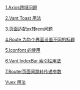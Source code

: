<a href="https://github.com/jiayonghua1988/vue-buy/blob/main/notepad/%E8%B7%A8%E5%9F%9F%E9%97%AE%E9%A2%98.md">1.Axios跨域问题</a>

<a href="https://github.com/jiayonghua1988/vue-buy/blob/main/notepad/vant%20Toast%E7%BB%84%E4%BB%B6%E7%9A%84%E7%94%A8%E6%B3%95.md">2.Vant Toast 用法</a>

<a href="https://github.com/jiayonghua1988/vue-buy/blob/main/notepad/%E9%A1%B5%E9%9D%A2%E9%80%82%E9%85%8Dpx%E8%BD%ACrem%E9%97%AE%E9%A2%98.md">3.页面适配px转rem问题</a>

<a href="https://github.com/jiayonghua1988/vue-buy/blob/main/notepad/Route%20%E4%B8%BA%E5%8D%95%E4%B8%AA%E9%A1%B5%E9%9D%A2%E8%AE%BE%E7%BD%AE%E6%A0%87%E9%A2%98.md">4.Route 为每个界面设置不同的标题</a>

<a href="https://github.com/jiayonghua1988/vue-buy/blob/main/notepad/iconfont%E5%9B%BE%E6%A0%87%E5%9C%A8Vue2%E4%B8%AD%E7%9A%84%E4%BD%BF%E7%94%A8.md">5.Iconfont 的使用</a>

<a href="https://github.com/jiayonghua1988/vue-buy/blob/main/notepad/Vant-IndexBar%E7%B4%A2%E5%BC%95%E6%A0%8F%E7%94%A8%E6%B3%95.md">6.Vant IndexBar 索引栏用法</a>

<a href="https://github.com/jiayonghua1988/vue-buy/blob/main/notepad/Router%E9%A1%B5%E9%9D%A2%E9%97%B4%E4%BC%A0%E5%8F%82.md">7.Router页面间跳转传递参数</a>

<a href="https://github.com/jiayonghua1988/vue-buy/blob/main/notepad/Vuex%E7%94%A8%E6%B3%95.md">Vuex 用法</a>
